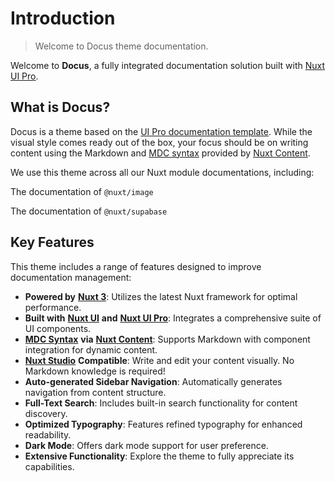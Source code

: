 # Introduction

> Welcome to Docus theme documentation.

Welcome to **Docus**, a fully integrated documentation solution built with [Nuxt UI Pro](https://ui.nuxt.com/pro).

## What is Docus?

Docus is a theme based on the [UI Pro documentation template](https://docs-template.nuxt.dev/). While the visual style comes ready out of the box, your focus should be on writing content using the Markdown and [MDC syntax](https://content.nuxt.com/docs/files/markdown#mdc-syntax) provided by [Nuxt Content](https://content.nuxt.com).

We use this theme across all our Nuxt module documentations, including:

<card-group>
<card icon="i-simple-icons-nuxtdotjs" target="_blank" title="Nuxt Image" to="https://image.nuxt.com">

The documentation of `@nuxt/image`

</card>

<card icon="i-simple-icons-nuxtdotjs" target="_blank" title="Nuxt Supabase" to="https://supabase.nuxtjs.org">

The documentation of `@nuxt/supabase`

</card>
</card-group>

## Key Features

This theme includes a range of features designed to improve documentation management:

- **Powered by** [**Nuxt 3**](https://nuxt.com): Utilizes the latest Nuxt framework for optimal performance.
- **Built with** [**Nuxt UI**](https://ui.nuxt.com) **and** [**Nuxt UI Pro**](https://ui.nuxt.com/pro): Integrates a comprehensive suite of UI components.
- [**MDC Syntax**](https://content.nuxt.com/usage/markdown) **via** [**Nuxt Content**](https://content.nuxt.com): Supports Markdown with component integration for dynamic content.
- [**Nuxt Studio**](https://content.nuxt.com/docs/studio) **Compatible**: Write and edit your content visually. No Markdown knowledge is required!
- **Auto-generated Sidebar Navigation**: Automatically generates navigation from content structure.
- **Full-Text Search**: Includes built-in search functionality for content discovery.
- **Optimized Typography**: Features refined typography for enhanced readability.
- **Dark Mode**: Offers dark mode support for user preference.
- **Extensive Functionality**: Explore the theme to fully appreciate its capabilities.
